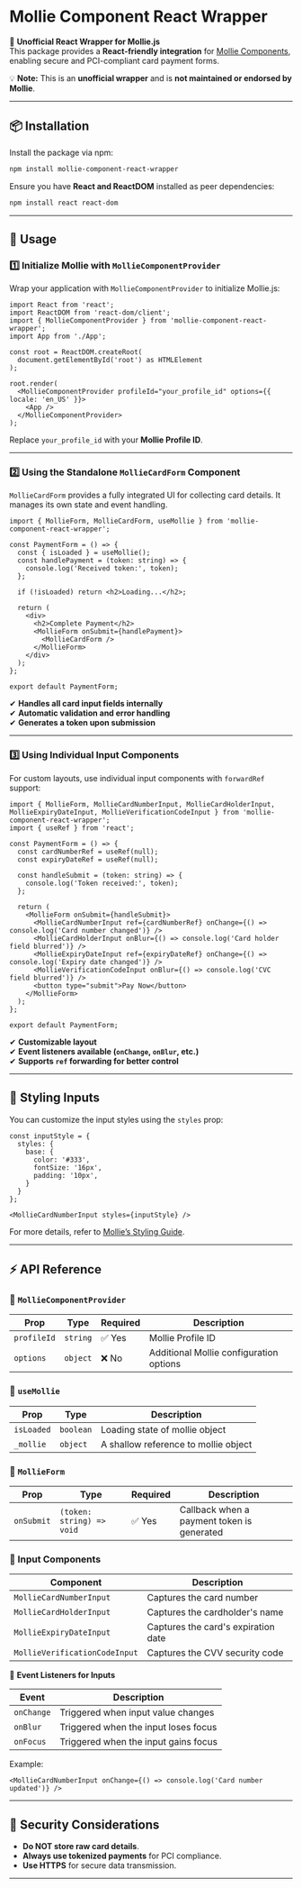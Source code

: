 # Mollie Component React Wrapper

🚀 **Unofficial React Wrapper for Mollie.js**\
This package provides a **React-friendly integration** for [Mollie Components](https://docs.mollie.com/docs/mollie-components), enabling secure and PCI-compliant card payment forms.

💡 **Note:** This is an **unofficial wrapper** and is **not maintained or endorsed by Mollie**.

---

## 📦 Installation

Install the package via npm:

```sh
npm install mollie-component-react-wrapper
```

Ensure you have **React and ReactDOM** installed as peer dependencies:

```sh
npm install react react-dom
```

---

## 🚀 Usage

### **1️⃣ Initialize Mollie with `MollieComponentProvider`**

Wrap your application with `MollieComponentProvider` to initialize Mollie.js:

```tsx
import React from 'react';
import ReactDOM from 'react-dom/client';
import { MollieComponentProvider } from 'mollie-component-react-wrapper';
import App from './App';

const root = ReactDOM.createRoot(
  document.getElementById('root') as HTMLElement
);

root.render(
  <MollieComponentProvider profileId="your_profile_id" options={{ locale: 'en_US' }}>
    <App />
  </MollieComponentProvider>
);
```

Replace `your_profile_id` with your **Mollie Profile ID**.

---

### **2️⃣ Using the Standalone `MollieCardForm` Component**

`MollieCardForm` provides a fully integrated UI for collecting card details. It manages its own state and event handling.

```tsx
import { MollieForm, MollieCardForm, useMollie } from 'mollie-component-react-wrapper';

const PaymentForm = () => {
  const { isLoaded } = useMollie();
  const handlePayment = (token: string) => {
    console.log('Received token:', token);
  };

  if (!isLoaded) return <h2>Loading...</h2>;

  return (
    <div>
      <h2>Complete Payment</h2>
      <MollieForm onSubmit={handlePayment}>
        <MollieCardForm />
      </MollieForm>
    </div>
  );
};

export default PaymentForm;
```

✔ **Handles all card input fields internally**\
✔ **Automatic validation and error handling**\
✔ **Generates a token upon submission**

---

### **3️⃣ Using Individual Input Components**

For custom layouts, use individual input components with `forwardRef` support:

```tsx
import { MollieForm, MollieCardNumberInput, MollieCardHolderInput, MollieExpiryDateInput, MollieVerificationCodeInput } from 'mollie-component-react-wrapper';
import { useRef } from 'react';

const PaymentForm = () => {
  const cardNumberRef = useRef(null);
  const expiryDateRef = useRef(null);

  const handleSubmit = (token: string) => {
    console.log('Token received:', token);
  };

  return (
    <MollieForm onSubmit={handleSubmit}>
      <MollieCardNumberInput ref={cardNumberRef} onChange={() => console.log('Card number changed')} />
      <MollieCardHolderInput onBlur={() => console.log('Card holder field blurred')} />
      <MollieExpiryDateInput ref={expiryDateRef} onChange={() => console.log('Expiry date changed')} />
      <MollieVerificationCodeInput onBlur={() => console.log('CVC field blurred')} />
      <button type="submit">Pay Now</button>
    </MollieForm>
  );
};

export default PaymentForm;
```

✔ **Customizable layout**\
✔ **Event listeners available (`onChange`, `onBlur`, etc.)**\
✔ **Supports `ref` forwarding for better control**

---

## 🎨 Styling Inputs

You can customize the input styles using the `styles` prop:

```tsx
const inputStyle = {
  styles: {
    base: {
      color: '#333',
      fontSize: '16px',
      padding: '10px',
    }
  }
};

<MollieCardNumberInput styles={inputStyle} />
```

For more details, refer to [Mollie’s Styling Guide](https://docs.mollie.com/docs/styling-mollie-components).

---

## ⚡ API Reference

### **🔹 `MollieComponentProvider`**

| Prop        | Type     | Required | Description       |
| ----------- | -------- | -------- | ----------------- |
| `profileId` | `string` | ✅ Yes    | Mollie Profile ID |
| `options`   | `object` | ❌ No    | Additional Mollie configuration options |

### **🔹 `useMollie`**

| Prop        | Type      | Description                          |
| ----------- | --------- | ------------------------------------ |
| `isLoaded`  | `boolean` | Loading state of mollie object       |
| `_mollie`   | `object`  | A shallow reference to mollie object |

### **🔹 `MollieForm`**

| Prop       | Type                      | Required | Description                                |
| ---------- | ------------------------- | -------- | ------------------------------------------ |
| `onSubmit` | `(token: string) => void` | ✅ Yes    | Callback when a payment token is generated |

### **🔹 Input Components**

| Component                     | Description                         |
| ----------------------------- | ----------------------------------- |
| `MollieCardNumberInput`       | Captures the card number            |
| `MollieCardHolderInput`       | Captures the cardholder's name      |
| `MollieExpiryDateInput`       | Captures the card's expiration date |
| `MollieVerificationCodeInput` | Captures the CVV security code      |

🔹 **Event Listeners for Inputs**

| Event      | Description                          |
| ---------- | ------------------------------------ |
| `onChange` | Triggered when input value changes   |
| `onBlur`   | Triggered when the input loses focus |
| `onFocus`  | Triggered when the input gains focus |

Example:

```tsx
<MollieCardNumberInput onChange={() => console.log('Card number updated')} />
```

---

## 🔐 Security Considerations

- **Do NOT store raw card details**.
- **Always use tokenized payments** for PCI compliance.
- **Use HTTPS** for secure data transmission.

---

